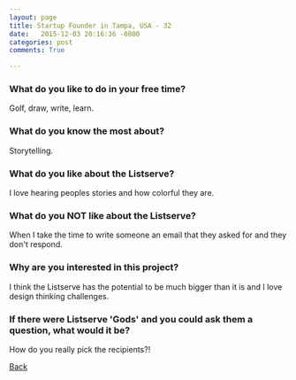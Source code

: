 ```yaml
---
layout: page
title: Startup Founder in Tampa, USA - 32
date:   2015-12-03 20:16:36 -0800
categories: post
comments: True

---
```


### What do you like to do in your free time?
<p>Golf, draw, write, learn. </p>

### What do you know the most about?
<p>Storytelling. </p>

### What do you like about the Listserve?
<p>I love hearing peoples stories and how colorful they are. </p>

### What do you NOT like about the Listserve?
<p>When I take the time to write someone an email that they asked for and they don't respond. </p>

### Why are you interested in this project?
<p>I think the Listserve has the potential to be much bigger than it is and I love design thinking challenges. </p>

### If there were Listserve 'Gods' and you could ask them a question, what would it be?
<p>How do you really pick the recipients?! </p>

[Back][1]

[1]: /home/responders/all